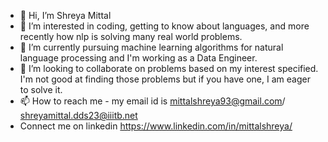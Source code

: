 - 👋 Hi, I’m Shreya Mittal
- 👀 I’m interested in coding, getting to know about languages, and more recently how nlp is solving many real world problems.
- 🌱 I’m currently pursuing machine learning algorithms for natural language processing and I'm working as a Data Engineer.
- 💞️ I’m looking to collaborate on problems based on my interest specified. I'm not good at finding those problems but if you have one, I am eager to solve it.
- 📫 How to reach me - my email id is mittalshreya93@gmail.com/ shreyamittal.dds23@iiitb.net
- Connect me on linkedin https://www.linkedin.com/in/mittalshreya/

<!---
shrmittal/shrmittal is a ✨ special ✨ repository because its `README.md` (this file) appears on your GitHub profile.
You can click the Preview link to take a look at your changes.
--->
